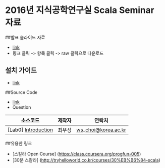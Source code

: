 # 2016년 지식공학연구실 Scala Seminar 자료


##발표 슬라이드 자료

- [link](https://github.com/ws-choi/scala_lab/tree/alpha-0.1.0/slides)
- 링크 클릭 -> 항목 클릭 -> raw 클릭으로 다운로드

## 설치 가이드

- [link]()

##Source Code

- [link](https://github.com/ws-choi/scala_lab/tree/alpha-0.1.0/src/main/scala)
- Question


|소스코드                                      |제작자 |연락처                |
|------------------------------------------|----|-------------------|
|[Lab0] [Introduction]()                       |최우성 |ws_choi@korea.ac.kr|


##유용한 링크

- [스칼라 Open Course] (https://class.coursera.org/progfun-005)
- [30분 스칼라] (http://tryhelloworld.co.kr/courses/30%EB%B6%84-scala)

